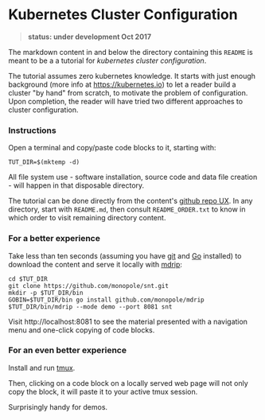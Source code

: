 # Kubernetes Cluster Configuration

> __status: under development Oct 2017__

The markdown content in and below the directory
containing this `README` is meant to be a a tutorial
for _kubernetes cluster configuration_.

The tutorial assumes zero kubernetes knowledge.  It
starts with just enough background (more info at
https://kubernetes.io) to let a reader build a cluster
"by hand" from scratch, to motivate the problem of
configuration.  Upon completion, the reader will have
tried two different approaches to cluster
configuration.

### Instructions

Open a terminal and copy/paste code blocks to it,
starting with:

<!-- @makeTutorialWorkingDirectory-->
```
TUT_DIR=$(mktemp -d)
```
All file system use - software installation, source code
and data file creation - will happen in that disposable
directory.

The tutorial can be done directly from the content's
[github repo UX](https://github.com/monopole/snt).  In
any directory, start with `README.md`, then consult
`README_ORDER.txt` to know in which order to visit
remaining directory content.

### For a better experience

Take less than ten seconds (assuming you have
[git](https://git-scm.com/downloads) and
[Go](https://golang.org/doc/install) installed) to
download the content and serve it locally with
[mdrip](https://github.com/monopole/mdrip):

```
cd $TUT_DIR
git clone https://github.com/monopole/snt.git
mkdir -p $TUT_DIR/bin
GOBIN=$TUT_DIR/bin go install github.com/monopole/mdrip
$TUT_DIR/bin/mdrip --mode demo --port 8081 snt
```

Visit http://localhost:8081 to see the material
presented with a navigation menu and one-click copying
of code blocks.

### For an even better experience

Install and run [tmux](https://github.com/tmux/tmux/wiki).

Then, clicking on a code block on a locally served web
page will not only copy the block, it will paste it to
your active tmux session.

Surprisingly handy for demos.
